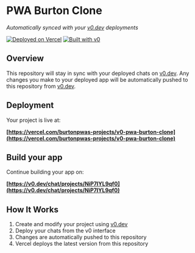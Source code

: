 # PWA Burton Clone

*Automatically synced with your [v0.dev](https://v0.dev) deployments*

[![Deployed on Vercel](https://img.shields.io/badge/Deployed%20on-Vercel-black?style=for-the-badge&logo=vercel)](https://vercel.com/burtonpwas-projects/v0-pwa-burton-clone)
[![Built with v0](https://img.shields.io/badge/Built%20with-v0.dev-black?style=for-the-badge)](https://v0.dev/chat/projects/NiP7IYL9qf0)

## Overview

This repository will stay in sync with your deployed chats on [v0.dev](https://v0.dev).
Any changes you make to your deployed app will be automatically pushed to this repository from [v0.dev](https://v0.dev).

## Deployment

Your project is live at:

**[https://vercel.com/burtonpwas-projects/v0-pwa-burton-clone](https://vercel.com/burtonpwas-projects/v0-pwa-burton-clone)**

## Build your app

Continue building your app on:

**[https://v0.dev/chat/projects/NiP7IYL9qf0](https://v0.dev/chat/projects/NiP7IYL9qf0)**

## How It Works

1. Create and modify your project using [v0.dev](https://v0.dev)
2. Deploy your chats from the v0 interface
3. Changes are automatically pushed to this repository
4. Vercel deploys the latest version from this repository